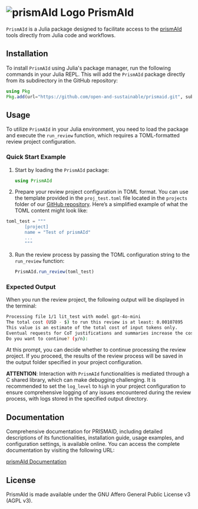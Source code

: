 # ![prismAId Logo](https://raw.githubusercontent.com/ricboer0/prismAId/main/figures/prismAId_logo.png) PrismAId

`PrismAId` is a Julia package designed to facilitate access to the [prismAId](https://github.com/open-and-sustainable/prismaid) tools directly from Julia code and workflows.

## Installation
To install `PrismAId` using Julia's package manager, run the following commands in your Julia REPL. This will add the `PrismAId` package directly from its subdirectory in the GitHub repository:
```julia
using Pkg
Pkg.add(url="https://github.com/open-and-sustainable/prismaid.git", subdir="julia/PrismAId")
```

## Usage

To utilize `PrismAId` in your Julia environment, you need to load the package and execute the `run_review` function, which requires a TOML-formatted review project configuration.

### Quick Start Example

1. Start by loading the `PrismAId` package:
   ```julia
   using PrismAId
   ```
   
2. Prepare your review project configuration in TOML format. You can use the template provided in the `proj_test.toml` file located in the `projects` folder of our [GitHub repository](https://github.com/open-and-sustainable/prismaid/tree/main/projects). Here’s a simplified example of what the TOML content might look like:
```julia
toml_test = """
       [project]
       name = "Test of prismAId"
       ...
       """
```
3. Run the review process by passing the TOML configuration string to the `run_review` function:
   ```julia
   PrismAId.run_review(toml_test)
   ```

### Expected Output
When you run the review project, the following output will be displayed in the terminal:
```bash
Processing file 1/1 lit_test with model gpt-4o-mini
The total cost (USD - $) to run this review is at least: 0.00107895
This value is an estimate of the total cost of input tokens only.
Eventual requests for CoT justifications and summaries increase the cost and are not included here.
Do you want to continue? (y/n):
```
At this prompt, you can decide whether to continue processing the review project. If you proceed, the results of the review process will be saved in the output folder specified in your project configuration.

**ATTENTION**: Interaction with `PrismAId` functionalities is mediated through a C shared library, which can make debugging challenging. It is recommended to set the `log_level` to `high` in your project configuration to ensure comprehensive logging of any issues encountered during the review process, with logs stored in the specified output directory.

## Documentation

Comprehensive documentation for PRISMAID, including detailed descriptions of its functionalities, installation guide, usage examples, and configuration settings, is available online. You can access the complete documentation by visiting the following URL:

[prismAId Documentation](https://open-and-sustainable.github.io/prismaid)

## License
PrismAId is made available under the GNU Affero General Public License v3 (AGPL v3).
